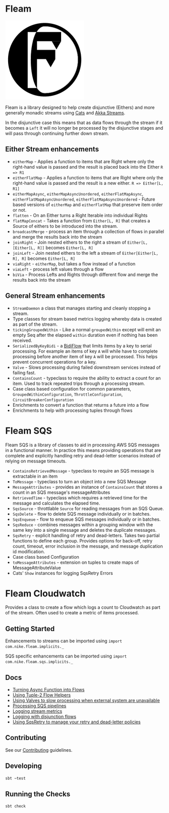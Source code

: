 # Fleam

![Fleam logo][logo]

Fleam is a library designed to help create disjunctive (Eithers) and more generally monadic streams using
[Cats](https://github.com/typelevel/cats/tree/master/core/src/main/scala/cats) and [Akka
Streams](https://doc.akka.io/docs/akka/2.5/stream/).

In the disjunctive case this means that as data flows through the stream if it becomes a `Left` it will no longer be
processed by the disjunctive stages and will pass through continuing further down stream.

## Either Stream enhancements
* `eitherMap` - Applies a function to items that are Right where only the right-hand value is passed and the result is
  placed back into the Either `R => R1`
* `eitherFlatMap` - Applies a function to items that are Right where only the right-hand value is passed and the result
  is a new either. `R => Either[L, R1]`
* `eitherMapAsync`, `eitherMapAsyncUnordered`, `eitherFlatMapAsync`, `eitherFlatMapAsyncUnordered`,
  `eitherFlatMapAsyncUnordered` - Future based versions of `eitherMap` and `eitherFlatMap` that preserve item order or
  not.
* `flatten` - On an Either turns a Right Iterable into individual Rights
* `flatMapConcat` - Takes a function from `Either[L, R]` that creates a Source of eithers to be introduced into the
  stream.
* `broadcastMerge` - process an item through a collection of flows in parallel and merge the results back into the
  stream
* `joinRight` - Join nested eithers to the right a stream of `Either[L, [Either[L, R]]` becomes `Either[L, R]`
* `joinLeft` - Join nested eithers to the left a stream of `Either[Either[L, R], R]` becomes `Either[L, R]`
* `viaRight` - `eitherMap`, but takes a flow instead of a function
* `viaLeft` - process left values through a flow
* `biVia` - Process Lefts and Rights through different flow and merge the results back into the stream

## General Stream enhancements
* `StreamDaemon` a class that manages starting and cleanly stopping a stream.
* Type classes for stream based metrics logging whereby data is created as part of the stream.
* `tickingGroupedWithin` - Like a normal `groupedWithin` except will emit an empty Seq after the elapsed `within`
  duration even if nothing has been received.
* `SerializedByKeyBidi` - a
  [BidiFlow](https://doc.akka.io/docs/akka/2.5.4/scala/stream/stream-graphs.html#bidirectional-flows) that limits items
  by a key to serial processing. For example an items of key `A` will while have to complete processing before another
  item of key `A` will be processed. This helps prevent concurrent operations for a key.
* `Valve` - Slows processing during failed downstream services instead of failing fast.
* `ContainsCount` - typeclass to require the ability to extract a count for an item. Used to track repeated trips
  through a processing stream.
* Case class based configuration for common parameters, `GroupedWithinConfiguration`, `ThrottleConfiguration`,
  `CircuitBreakerConfiguration`
* Enrichments to convert a function that returns a future into a flow
* Enrichments to help with processing tuples through flows

# Fleam SQS

Fleam SQS is a library of classes to aid in processing AWS SQS messages in a functional manner. In practice this means
providing operations that are complete and explicitly handling retry and dead-letter scenarios instead of relying on
message timeouts.

* `ContainsRetrievedMessage` - typeclass to require an SQS message is extractable in an item
* `ToMessage` - typeclass to turn an object into a new SQS Message
* `MessageAttributes` - provides an instance of `ContainsCount` that stores a count in an SQS message's
  messageAttributes
* `RetrievedTime` - typeclass which requires a retrieved time for the message and calculates the elapsed time.
* `SqsSource` - throttlable `Source` for reading messages from an SQS Queue.
* `SqsDelete` - flow to delete SQS message individually or in batches.
* `SqsEnqueue` - flow to enqueue SQS messages individually or in batches. 
* `SqsReduce` - combines messages within a grouping window with the same key into a single message and deletes the
  duplicate messages.
* `SqsRetry` - explicit handling of retry and dead-letters. Takes two partial functions to define each group. Provides
  options for back-off, retry count, timeout, error inclusion in the message, and message duplication id modification.
* Case class based Configuration
* `toMessageAttributes` - extension on tuples to create maps of MessageAttributeValue
* Cats' `Show` instances for logging SqsRetry Errors

# Fleam Cloudwatch

Provides a class to create a flow which logs a count to Cloudwatch as part of the stream. Often used to create a metric
of items processed.

## Getting Started

Enhancements to streams can be imported using `import com.nike.fleam.implicits._`

SQS specific enhancements can be imported using `import com.nike.fleam.sqs.implicits._`

## Docs
  * [Turning Async Function into Flows](docs/function_helpers.md)
  * [Using Tuple-2 Flow Helpers](docs/tuple_flow_helpers.md)
  * [Using Valves to slow processing when external system are unavailable](docs/valves.md)
  * [Processing SQS pipelines](docs/sqs_processing.md)
  * [Logging stream metrics](docs/metrics_logging.md)
  * [Logging with disjunction flows](docs/disjunction_flow_logging.md)
  * [Using SqsRetry to manage your retry and dead-letter policies](docs/sqsretry.md)

## Contributing

See our [Contributing](CONTRIBUTING.md) guidelines.

## Developing

```sh
sbt ~test
```

## Running the Checks
```sh
sbt check
```

[logo]: images/fleam@250px.png "Fleam logo"

